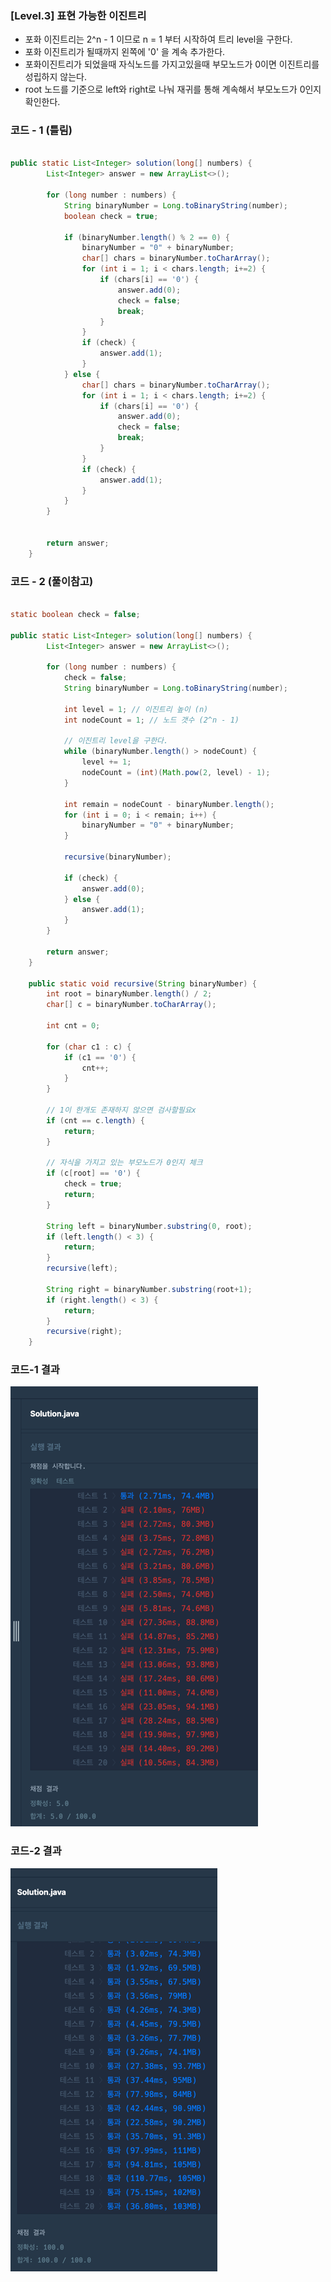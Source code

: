 ### [Level.3] 표현 가능한 이진트리

- 포화 이진트리는 2^n - 1 이므로 n = 1 부터 시작하여 트리 level을 구한다.
- 포화 이진트리가 될때까지 왼쪽에 '0' 을 계속 추가한다.
- 포화이진트리가 되었을때 자식노드를 가지고있을때 부모노드가 0이면 이진트리를 성립하지 않는다.
- root 노드를 기준으로 left와 right로 나눠 재귀를 통해 계속해서 부모노드가 0인지 확인한다.


### 코드 - 1 (틀림)

```java

public static List<Integer> solution(long[] numbers) {
		List<Integer> answer = new ArrayList<>();

		for (long number : numbers) {
			String binaryNumber = Long.toBinaryString(number);
			boolean check = true;

			if (binaryNumber.length() % 2 == 0) {
				binaryNumber = "0" + binaryNumber;
				char[] chars = binaryNumber.toCharArray();
				for (int i = 1; i < chars.length; i+=2) {
					if (chars[i] == '0') {
						answer.add(0);
						check = false;
						break;
					}
				}
				if (check) {
					answer.add(1);
				}
			} else {
				char[] chars = binaryNumber.toCharArray();
				for (int i = 1; i < chars.length; i+=2) {
					if (chars[i] == '0') {
						answer.add(0);
						check = false;
						break;
					}
				}
				if (check) {
					answer.add(1);
				}
			}
		}


		return answer;
	}

```


### 코드 - 2 (풀이참고)

```java

static boolean check = false;

public static List<Integer> solution(long[] numbers) {
		List<Integer> answer = new ArrayList<>();

		for (long number : numbers) {
			check = false;
			String binaryNumber = Long.toBinaryString(number);

			int level = 1; // 이진트리 높이 (n)
			int nodeCount = 1; // 노드 갯수 (2^n - 1)

			// 이진트리 level을 구한다.
			while (binaryNumber.length() > nodeCount) {
				level += 1;
				nodeCount = (int)(Math.pow(2, level) - 1);
			}

			int remain = nodeCount - binaryNumber.length();
			for (int i = 0; i < remain; i++) {
				binaryNumber = "0" + binaryNumber;
			}

			recursive(binaryNumber);

			if (check) {
				answer.add(0);
			} else {
				answer.add(1);
			}
		}

		return answer;
	}

	public static void recursive(String binaryNumber) {
		int root = binaryNumber.length() / 2;
		char[] c = binaryNumber.toCharArray();

		int cnt = 0;
		
		for (char c1 : c) {
			if (c1 == '0') {
				cnt++;
			}
		}

		// 1이 한개도 존재하지 않으면 검사할필요x
		if (cnt == c.length) {
			return;
		}

		// 자식을 가지고 있는 부모노드가 0인지 체크
		if (c[root] == '0') {
			check = true;
			return;
		}

		String left = binaryNumber.substring(0, root);
		if (left.length() < 3) {
			return;
		}
		recursive(left);

		String right = binaryNumber.substring(root+1);
		if (right.length() < 3) {
			return;
		}
		recursive(right);
	}

```


### 코드-1 결과

![img_1.png](seungwook-1.png)

### 코드-2 결과

![img.png](seungwook-2.png)

